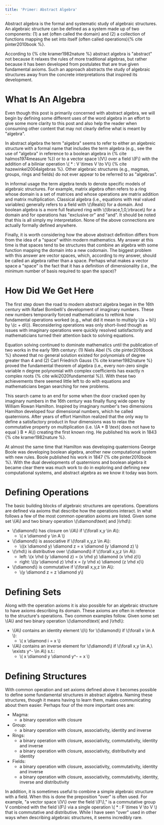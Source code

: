 ```yaml
---
title: 'Primer: Abstract Algebra'
---
```


Abstract algebra is the formal and systematic study of algebraic structures. An algebraic structure can be defined as a system made up of two components: (1) a set (often called the domain) and (2) a collection of functions mapping the set into itself (often called operations){% cite pinter2010book %}. 

According to {% cite kramer1982nature %} abstract algebra is "abstract" not because it relaxes the rules of more traditional algebras, but rather because it has been developed from postulates that are true given fundamental axioms. Such an approach abstracts the study of algebraic structures away from the concrete interpretations that inspired its development.

# What Is An Algebra

Even though this post is primarily concerned with abstract algebra, we will begin by defining some different uses of the word algebra in an effort to give some more clarity to this post and also help the reader when consuming other content that may not clearly define what is meant by "algebra".

In abstract algebra the term "algebra" seems to refer to either an algebreic structure with a formal name that includes the term algebra (e.g., see the use of "algebra" in reference to a boolean algebra in {% cite halmos1974measure %}) or to a vector space \\(V\\) over a field \\(F\\) with the addition of a biliniar operation \\( * : V \times V \to V\\) {% cite hazewinkel2004algebras %}. Other algebraic structures (e.g., magmas, groups, rings and fields) do not ever appear to be referred to as "algebras".

In informal usage the term algebra tends to denote specific models of algebraic structures. For example, matrix algebra often refers to a ring whose domain is a set of matrices and whose operations are matrix addition and matrix multiplication. Classical algebra (i.e., equations with real valued variables) generally refers to a field with \\(\Reals\\) for a domain. And boolean algebra is a more full featured ring with \\(\lbrace\,1,0\,\rbrace\\) for a domain and for operations has "exclusive or" and "and". It should be noted that this is all simply my interpretation. None of the above connections are actually formally defined anywhere.

Finally, it is worth considering how the above abstract definition differs from from the idea of a "space" within modern mathematics. My answer at this time is that spaces tend to be structures that combine an algebra with some function mapping the domain into a new codomain. The biggest problem with this answer are vector spaces, which, according to my answer, should be called an algebra rather than a space. Perhaps what makes a vector space a "space" is the fact that it has a definition of dimensionality (i.e., the minimum number of basis required to span the space)?

# How Did We Get Here

The first step down the road to modern abstract algebra began in the 16th century with Rafael Bombelli's development of imaginary numbers. These new numbers temporarily forced mathematicians to rethink how fundamental operations worked (e.g., what did it mean to multiply \\(a + bi\\) by \\(c + di\\)). Reconsidering operations was only short-lived though as issues with imaginary operations were quickly resolved satisfactorily and mathematicians turned their attention back to solving equations.

Equation solving continued to dominate mathematics until the publication of two works in the early 19th century: (1) Niels Abel {% cite pinter2010book %} showed that no general solution existed for polynomials of degree greater than 4 and (2) Carl Friedrich Gauss {% cite kramer1982nature %} proved the fundamental theorem of algebra (i.e., every non-zero single variable n degree polynomial with complex coefficients has exactly n complex roots {% cite wiki2020fundamental %}). With these two achievements there seemed little left to do with equations and mathematicians began searching for new problems.

This search came to an end for some when the door cracked open by imaginary numbers in the 16th century was finally flung wide open by William Rowan Hamilton. Inspired by imaginary number's two dimensions Hamilton developed four dimensional numbers, which he called quaternions. After years of effort Hamilton realized that the only way to define a satisfactory product in four dimensions was to relax the commutative property on multiplication (i.e. \\(A * B \text{ does not have to equal } B * A\\)) creating the first known ring. He published his work in 1843 {% cite kramer1982nature %}. 

At almost the same time that Hamilton was developing quaternions George Boole was developing boolean algebra, another new computational system with new rules. Boole published his work in 1847 {% cite pinter2010book %}. With the dual developments of quaternions and boolean algebra it became clear there was much work to do in exploring and defining new computational systems, and abstract algebra as we know it today was born.

# Defining Operations

The basic building blocks of algebraic structures are operations. Operations are defined via axioms that describe how the operations interact. In what follows a few of the most common operation axioms are listed. Given some set \\(A\\) and two binary operation \\(\diamond\text{ and }\rhd\\):
 * \\(\diamond\\) has closure on \\(A\\) if \\(\forall x,y \in A\\):
   * \\( x \diamond y \in A \\)
 * \\(\diamond\\) is associative if \\(\forall x,y,z \in A\\): 
   * \\((x \diamond y) \diamond z = x \diamond (y \diamond z) \\)
 * \\(\rhd\\) is distributive over \\(\diamond\\) if \\(\forall x,y,z \in A\\):
   * left: \\(x \rhd (y \diamond z) = (x \rhd y) \diamond (x \rhd z)\\)
   * right: \\((y \diamond z) \rhd x = (y \rhd x) \diamond (z \rhd x)\\)
 * \\(\diamond\\) is commutative if \\(\forall x,y,z \in A\\): 
   * \\(y \diamond z = z \diamond y\\)

# Defining Sets

Along with the operation axioms it is also possible for an algebraic structure to have axioms describing its domain. These axioms are often in reference to the structure's operations. Two common examples follow. Given some set \\(A\\) and two binary operation \\(\diamond\text{ and }\rhd\\):
 * \\(A\\) contains an identity element \\(i\\) for \\(\diamond\\) if \\(\forall x \in A \\):
   * \\( x \diamond i = x \\)
 * \\(A\\) contains an inverse element for \\(\diamond\\) if \\(\forall x,y \in A,\ \exists y^- \in A\\) s.t.:
   * \\( x \diamond y \diamond y^- = x \\)

# Defining Structures

With common operation and set axioms defined above it becomes possible to define some fundamental structures in abstract algebra. Naming these structures, though it means having to learn them, makes communicating about them easier. Perhaps four of the more important ones are:
 * Magma: 
   * a binary operation with closure
 * Group: 
   * a binary operation with closure, associativity, identity and inverse
 * Rings:    
   * a binary operation with closure, associativity, commutativity, identity and inverse
   * a binary operation with closure, associativity, distributivity and identity
 * Fields:
   * a binary operation with closure, associativity, commutativity, identity and inverse
   * a binary operation with closure, associativity, commutativity, identity, inverse and distributivity

In addition, it is sometimes useful to combine a simple algebraic structure with a field. When this is done the preposition "over" is often used. For example, "a vector space \\(V\\) over the field \\(F\\)," is a commutative group V combined with the field \\(F\\) via a single operation \\( * : F \times V \to V \\) that is commutative and distributive. While I have seen "over" used in other ways when describing algebraic structures, it seems incredibly rare.
